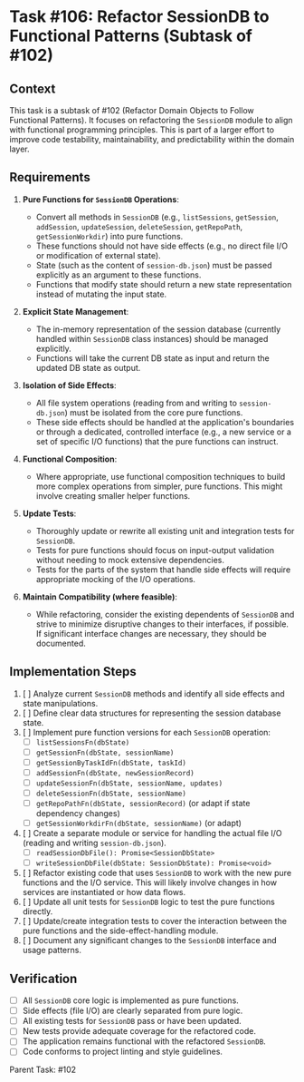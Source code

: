# Task #106: Refactor SessionDB to Functional Patterns (Subtask of #102)

## Context

This task is a subtask of #102 (Refactor Domain Objects to Follow Functional Patterns). It focuses on refactoring the `SessionDB` module to align with functional programming principles. This is part of a larger effort to improve code testability, maintainability, and predictability within the domain layer.

## Requirements

1.  **Pure Functions for `SessionDB` Operations**:

    - Convert all methods in `SessionDB` (e.g., `listSessions`, `getSession`, `addSession`, `updateSession`, `deleteSession`, `getRepoPath`, `getSessionWorkdir`) into pure functions.
    - These functions should not have side effects (e.g., no direct file I/O or modification of external state).
    - State (such as the content of `session-db.json`) must be passed explicitly as an argument to these functions.
    - Functions that modify state should return a new state representation instead of mutating the input state.

2.  **Explicit State Management**:

    - The in-memory representation of the session database (currently handled within `SessionDB` class instances) should be managed explicitly.
    - Functions will take the current DB state as input and return the updated DB state as output.

3.  **Isolation of Side Effects**:

    - All file system operations (reading from and writing to `session-db.json`) must be isolated from the core pure functions.
    - These side effects should be handled at the application's boundaries or through a dedicated, controlled interface (e.g., a new service or a set of specific I/O functions) that the pure functions can instruct.

4.  **Functional Composition**:

    - Where appropriate, use functional composition techniques to build more complex operations from simpler, pure functions. This might involve creating smaller helper functions.

5.  **Update Tests**:

    - Thoroughly update or rewrite all existing unit and integration tests for `SessionDB`.
    - Tests for pure functions should focus on input-output validation without needing to mock extensive dependencies.
    - Tests for the parts of the system that handle side effects will require appropriate mocking of the I/O operations.

6.  **Maintain Compatibility (where feasible)**:
    - While refactoring, consider the existing dependents of `SessionDB` and strive to minimize disruptive changes to their interfaces, if possible. If significant interface changes are necessary, they should be documented.

## Implementation Steps

1.  [ ] Analyze current `SessionDB` methods and identify all side effects and state manipulations.
2.  [ ] Define clear data structures for representing the session database state.
3.  [ ] Implement pure function versions for each `SessionDB` operation:
    - [ ] `listSessionsFn(dbState)`
    - [ ] `getSessionFn(dbState, sessionName)`
    - [ ] `getSessionByTaskIdFn(dbState, taskId)`
    - [ ] `addSessionFn(dbState, newSessionRecord)`
    - [ ] `updateSessionFn(dbState, sessionName, updates)`
    - [ ] `deleteSessionFn(dbState, sessionName)`
    - [ ] `getRepoPathFn(dbState, sessionRecord)` (or adapt if state dependency changes)
    - [ ] `getSessionWorkdirFn(dbState, sessionName)` (or adapt)
4.  [ ] Create a separate module or service for handling the actual file I/O (reading and writing `session-db.json`).
    - [ ] `readSessionDbFile(): Promise<SessionDbState>`
    - [ ] `writeSessionDbFile(dbState: SessionDbState): Promise<void>`
5.  [ ] Refactor existing code that uses `SessionDB` to work with the new pure functions and the I/O service. This will likely involve changes in how services are instantiated or how data flows.
6.  [ ] Update all unit tests for `SessionDB` logic to test the pure functions directly.
7.  [ ] Update/create integration tests to cover the interaction between the pure functions and the side-effect-handling module.
8.  [ ] Document any significant changes to the `SessionDB` interface and usage patterns.

## Verification

- [ ] All `SessionDB` core logic is implemented as pure functions.
- [ ] Side effects (file I/O) are clearly separated from pure logic.
- [ ] All existing tests for `SessionDB` pass or have been updated.
- [ ] New tests provide adequate coverage for the refactored code.
- [ ] The application remains functional with the refactored `SessionDB`.
- [ ] Code conforms to project linting and style guidelines.

Parent Task: #102
